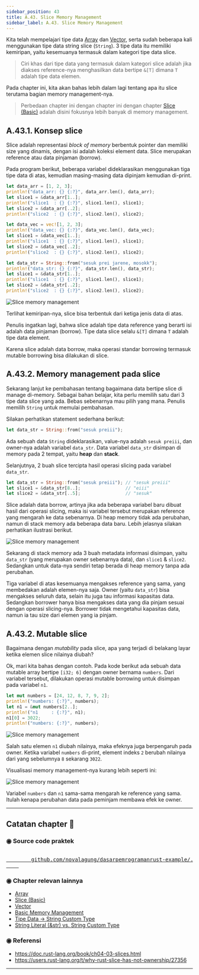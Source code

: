 ```yaml
---
sidebar_position: 43
title: A.43. Slice Memory Management
sidebar_label: A.43. Slice Memory Management
---
```


Kita telah mempelajari tipe data [Array](/basic/array) dan [Vector](/basic/vector), serta sudah beberapa kali menggunakan tipe data string slice (`String`). 3 tipe data itu memiliki kemiripan, yaitu kesemuanya termasuk dalam kategori tipe data slice.

> Ciri khas dari tipe data yang termasuk dalam kategori slice adalah jika diakses reference-nya menghasilkan data bertipe `&[T]` dimana `T` adalah tipe data elemen.

Pada chapter ini, kita akan bahas lebih dalam lagi tentang apa itu slice terutama bagian memory management-nya.

> Perbedaan chapter ini dengan chapter ini dengan chapter [Slice (Basic)](/basic/slice) adalah disini fokusnya lebih banyak di memory management.

## A.43.1. Konsep slice

Slice adalah representasi *block of memory* berbentuk pointer dan memiliki size yang dinamis, dengan isi adalah koleksi element data. Slice merupakan reference atau data pinjaman (borrow).

Pada program berikut, beberapa variabel dideklarasikan menggunakan tiga tipe data di atas, kemudian masing-masing data dipinjam kemudian di-print.

```rust
let data_arr = [1, 2, 3];
println!("data_arr: {} {:?}", data_arr.len(), data_arr);
let slice1 = &data_arr[1..];
println!("slice1  : {} {:?}", slice1.len(), slice1);
let slice2 = &data_arr[..2];
println!("slice2  : {} {:?}", slice2.len(), slice2);

let data_vec = vec![1, 2, 3];
println!("data_vec: {} {:?}", data_vec.len(), data_vec);
let slice1 = &data_vec[1..];
println!("slice1  : {} {:?}", slice1.len(), slice1);
let slice2 = &data_vec[..2];
println!("slice2  : {} {:?}", slice2.len(), slice2);

let data_str = String::from("sesuk prei jarene, mosokk");
println!("data_str: {} {:?}", data_str.len(), data_str);
let slice1 = &data_str[1..];
println!("slice1  : {} {:?}", slice1.len(), slice1);
let slice2 = &data_str[..2];
println!("slice2  : {} {:?}", slice2.len(), slice2);
```

![Slice memory management](img/slice-memory-management-1.png)

Terlihat kemiripan-nya, slice bisa terbentuk dari ketiga jenis data di atas.

Penulis ingatkan lagi, bahwa slice adalah tipe data reference yang berarti isi adalah data pinjaman (borrow). Tipe data slice selalu `&[T]` dimana `T` adalah tipe data element.

Karena slice adalah data borrow, maka operasi standar borrowing termasuk mutable borrowing bisa dilakukan di slice.

## A.43.2. Memory management pada slice

Sekarang lanjut ke pembahasan tentang bagaimana data bertipe slice di manage di-memory. Sebagai bahan belajar, kita perlu memilih satu dari 3 tipe data slice yang ada. Bebas sebenarnya mau pilih yang mana. Penulis memilih `String` untuk memulai pembahasan.

Silakan perhatikan statement sederhana berikut:

```rust
let data_str = String::from("sesuk preiii");
```

Ada sebuah data `String` dideklarasikan, value-nya adalah `sesuk preiii`, dan owner-nya adalah variabel `data_str`. Data variabel `data_str` disimpan di memory pada 2 tempat, yaitu **heap** dan **stack**.

Selanjutnya, 2 buah slice tercipta hasil operasi slicing pada variabel `data_str`.

```rust
let data_str = String::from("sesuk preiii"); // "sesuk preiii"
let slice1 = &data_str[8..];                 // "eiii"
let slice2 = &data_str[..5];                 // "sesuk"
```

Slice adalah data borrow, artinya jika ada beberapa variabel baru dibuat hasil dari operasi slicing, maka isi variabel tersebut merupakan reference yang mengarah ke data sebenarnya. Di heap memory tidak ada perubahan, namun di stack memory ada beberapa data baru. Lebih jelasnya silakan perhatikan ilustrasi berikut.

![Slice memory management](img/slice-memory-management-2.png)

Sekarang di stack memory ada 3 buah metadata informasi disimpan, yaitu `data_str` (yang merupakan owner sebenarnya data), dan `slice1` & `slice2`. Sedangkan untuk data-nya sendiri tetap berada di heap memory tanpa ada perubahan.

Tiga variabel di atas kesemuanya mengakses reference yang sama, yang membedakan adalah elemen-nya saja. Owner (yaitu `data_str`) bisa mengakses seluruh data, selain itu juga tau informasi kapasitas data. Sedangkan borrower hanya bisa mengakses data yang dia pinjam sesuai dengan operasi slicing-nya. Borrower tidak mengetahui kapasitas data, namun ia tau size dari elemen yang ia pinjam.

## A.43.2. Mutable slice

Bagaimana dengan *mutability* pada slice, apa yang terjadi di belakang layar ketika elemen slice nilainya diubah?

Ok, mari kita bahas dengan contoh. Pada kode berikut ada sebuah data mutable array bertipe `[i32; 6]` dengan owner bernama `numbers`. Dari variabel tersebut, dilakukan operasi mutable borrowing untuk disimpan pada variabel `n1`.

```rust
let mut numbers = [24, 12, 8, 7, 9, 2];
println!("numbers: {:?}", numbers);
let n1 = &mut numbers[2..];
println!("n1     : {:?}", n1);
n1[0] = 3022;
println!("numbers: {:?}", numbers);
```

![Slice memory management](img/slice-memory-management-3.png)

Salah satu elemen `n1` diubah nilainya, maka efeknya juga berpengaruh pada owner. Ketika variabel `numbers` di-print, element indeks `2` berubah nilainya dari yang sebelumnya `8` sekarang `3022`.

Visualisasi memory management-nya kurang lebih seperti ini:

![Slice memory management](img/slice-memory-management-4.png)

Variabel `numbers` dan `n1` sama-sama mengarah ke reference yang sama. Itulah kenapa perubahan data pada peminjam membawa efek ke owner.

---

## Catatan chapter 📑

### ◉ Source code praktek

<pre>
    <a href="https://github.com/novalagung/dasarpemrogramanrust-example/tree/master/slice_memory_management">
        github.com/novalagung/dasarpemrogramanrust-example/../slice_memory_management
    </a>
</pre>

### ◉ Chapter relevan lainnya

- [Array](/basic/array)
- [Slice (Basic)](/basic/slice)
- [Vector](/basic/vector)
- [Basic Memory Management](/basic/basic-memory-management)
- [Tipe Data → String Custom Type](/basic/tipe-data-custom-type-string-slice)
- [String Literal (&str) vs. String Custom Type](/basic/string-slice-vs-string-literal)

### ◉ Referensi

- https://doc.rust-lang.org/book/ch04-03-slices.html
- https://users.rust-lang.org/t/why-rust-slice-has-not-ownership/27356

---
